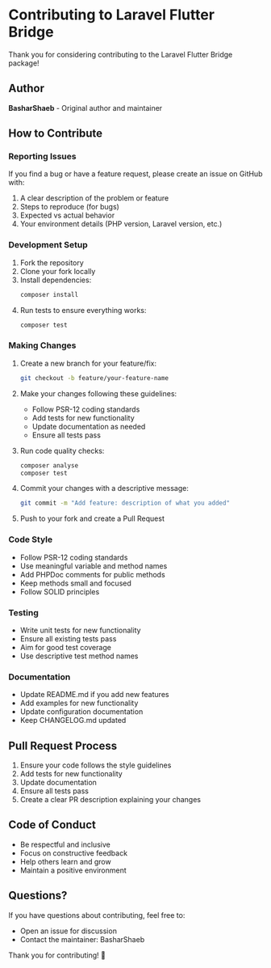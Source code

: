 # Contributing to Laravel Flutter Bridge

Thank you for considering contributing to the Laravel Flutter Bridge package!

## Author

**BasharShaeb** - Original author and maintainer

## How to Contribute

### Reporting Issues

If you find a bug or have a feature request, please create an issue on GitHub with:

1. A clear description of the problem or feature
2. Steps to reproduce (for bugs)
3. Expected vs actual behavior
4. Your environment details (PHP version, Laravel version, etc.)

### Development Setup

1. Fork the repository
2. Clone your fork locally
3. Install dependencies:
   ```bash
   composer install
   ```
4. Run tests to ensure everything works:
   ```bash
   composer test
   ```

### Making Changes

1. Create a new branch for your feature/fix:
   ```bash
   git checkout -b feature/your-feature-name
   ```

2. Make your changes following these guidelines:
   - Follow PSR-12 coding standards
   - Add tests for new functionality
   - Update documentation as needed
   - Ensure all tests pass

3. Run code quality checks:
   ```bash
   composer analyse
   composer test
   ```

4. Commit your changes with a descriptive message:
   ```bash
   git commit -m "Add feature: description of what you added"
   ```

5. Push to your fork and create a Pull Request

### Code Style

- Follow PSR-12 coding standards
- Use meaningful variable and method names
- Add PHPDoc comments for public methods
- Keep methods small and focused
- Follow SOLID principles

### Testing

- Write unit tests for new functionality
- Ensure all existing tests pass
- Aim for good test coverage
- Use descriptive test method names

### Documentation

- Update README.md if you add new features
- Add examples for new functionality
- Update configuration documentation
- Keep CHANGELOG.md updated

## Pull Request Process

1. Ensure your code follows the style guidelines
2. Add tests for new functionality
3. Update documentation
4. Ensure all tests pass
5. Create a clear PR description explaining your changes

## Code of Conduct

- Be respectful and inclusive
- Focus on constructive feedback
- Help others learn and grow
- Maintain a positive environment

## Questions?

If you have questions about contributing, feel free to:
- Open an issue for discussion
- Contact the maintainer: BasharShaeb

Thank you for contributing! 🚀
